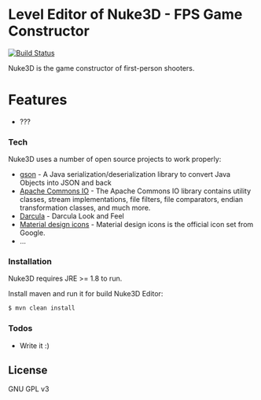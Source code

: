 # Level Editor of Nuke3D - FPS Game Constructor 

[![Build Status](https://travis-ci.org/vuvk/nuke3d_editor.svg?branch=master)](https://travis-ci.org/vuvk/nuke3d_editor)

Nuke3D is the game constructor of first-person shooters.

# Features

  - ???

### Tech

Nuke3D uses a number of open source projects to work properly:

* [gson] - A Java serialization/deserialization library to convert Java Objects into JSON and back 
* [Apache Commons IO] - The Apache Commons IO library contains utility classes, stream implementations, file filters, file comparators, endian transformation classes, and much more.
* [Darcula] - Darcula Look and Feel 
* [Material design icons] - Material design icons is the official icon set from Google. 
* ...

### Installation

Nuke3D requires JRE >= 1.8 to run.

Install maven and run it for build Nuke3D Editor:

```sh
$ mvn clean install
```

### Todos

 - Write it :)

License
----

GNU GPL v3


   [gson]: <https://github.com/google/gson>
   [Apache Commons IO]: <https://github.com/apache/commons-io>
   [Darcula]: <https://github.com/bulenkov/Darcula>
   [Material Design icons]: <https://github.com/google/material-design-icons>
